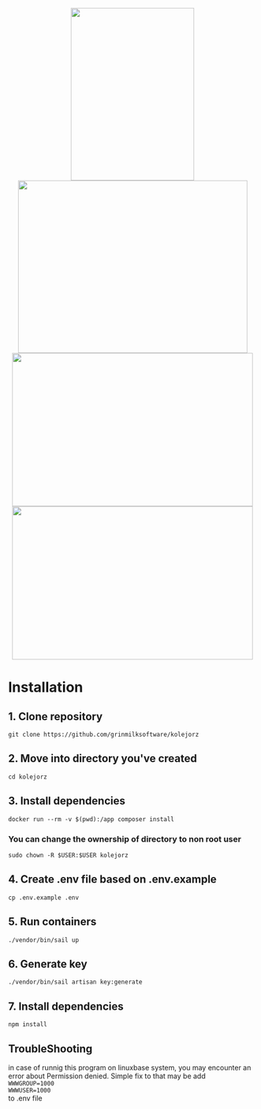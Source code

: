 <p align="center">
    <img src="https://user-images.githubusercontent.com/92044526/218345559-5b423bc6-4131-46c5-825c-297169ebcea0.gif" width="250" height="350"/>
    <img src="https://user-images.githubusercontent.com/92044526/218345563-54ae14ad-ef80-401b-aa91-721a7e74dc17.gif" width="465" height="350"/>
    <img src="https://user-images.githubusercontent.com/92044526/218345566-909bb725-2e5a-4aa6-8e73-1c5490ffb142.gif" width="488" height="311"/>
    <img src="https://user-images.githubusercontent.com/92044526/218345569-66da71af-f133-48f8-875e-25a357a11ea4.gif" width="488" height="311"/>
</p>



# Installation

## 1. Clone repository
`git clone https://github.com/grinmilksoftware/kolejorz`

## 2. Move into directory you've created
`cd kolejorz`

## 3. Install dependencies
`docker run --rm -v $(pwd):/app composer install`
### You can change the ownership of directory to non root user
`sudo chown -R $USER:$USER kolejorz`

## 4. Create .env file based on .env.example
`cp .env.example .env`

## 5. Run containers
`./vendor/bin/sail up`

## 6. Generate key
`./vendor/bin/sail artisan key:generate`

## 7. Install dependencies
`npm install`

## TroubleShooting
in case of runnig this program on linuxbase system, you may encounter an error about Permission denied. Simple fix to that may be add  <br>
`WWWGROUP=1000` <br>
`WWWUSER=1000` <br>
to .env file
